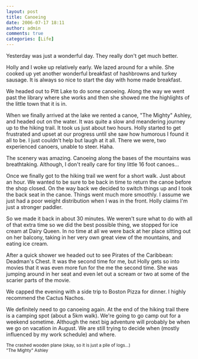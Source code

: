 ```yaml
---
layout: post
title: Canoeing
date: 2006-07-17 18:11
author: admin
comments: true
categories: [Life]
---
```

Yesterday was just a wonderful day.  They really don't get much better.

Holly and I woke up relatively early.  We lazed around for a while.  She cooked up yet another wonderful breakfast of hashbrowns and turkey sausage.  It is always so nice to start the day with home made breakfast.

We headed out to Pitt Lake to do some canoeing.  Along the way we went past the library where she works and then she showed me the highlights of the little town that it is in.

When we finally arrived at the lake we rented a canoe, "The Mighty" Ashley, and headed out on the water.  It was quite a slow and meandering journey up to the hiking trail.  It took us just about two hours.  Holly started to get frustrated and upset at our progress until she saw how humorous I found it all to be.  I just couldn't help but laugh at it all.  There we were, two experienced canoers, unable to steer.  Haha.

The scenery was amazing.  Canoeing along the bases of the mountains was breathtaking.  Although, I don't really care for tiny little 16 foot canoes...

Once we finally got to the hiking trail we went for a short walk.  Just about an hour.  We wanted to be sure to be back in time to return the canoe before the shop closed.  On the way back we decided to switch things up and I took the back seat in the canoe.  Things went much more smoothly.  I assume we just had a poor weight distribution when I was in the front.  Holly claims I'm just a stronger paddler.

So we made it back in about 30 minutes.  We weren't sure what to do with all of that extra time so we did the best possible thing, we stopped for ice cream at Dairy Queen.  In no time at all we were back at her place sitting out on her balcony, taking in her very own great view of the mountains, and eating ice cream.

After a quick shower we headed out to see Pirates of the Caribbean: Deadman's Chest.  It was the second time for me, but Holly gets so into movies that it was even more fun for the me the second time.  She was jumping around in her seat and even let out a scream or two at some of the scarier parts of the movie.

We capped the evening with a side trip to Boston Pizza for dinner.  I highly recommend the Cactus Nachos.

We definitely need to go canoeing again.  At the end of the hiking trail there is a camping spot (about a 5km walk).  We're going to go camp out for a weekend sometime.  Although the next big adventure will probably be when we go on vacation in August.  We are still trying to decide when (mostly influenced by my work schedule) and where.

<small>The crashed wooden plane (okay, so it is just a pile of logs...)</small><br />
<a href='{{ site.url }}/assets/images/crashedplaneclose.jpg'><img src='{{ site.url }}/assets/images/thumb-crashedplaneclose.jpg' alt='' /></a>
<br />
<small>"The Mighty" Ashley</small><br />
<a href='{{ site.url }}/assets/images/theashley.jpg'><img src='{{ site.url }}/assets/images/thumb-theashley.jpg' alt='' /></a>
